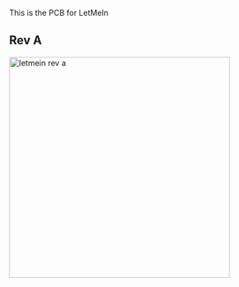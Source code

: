 This is the PCB for LetMeIn

## Rev A

<img src="https://user-images.githubusercontent.com/42927786/185807116-9c16a087-4b70-458b-b091-dd95130ff08d.jpg" alt="letmein rev a" height="400"/>
